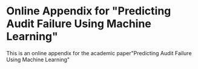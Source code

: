 # Online Appendix for "Predicting Audit Failure Using Machine Learning"
This is an online appendix for the academic paper"Predicting Audit Failure Using Machine Learning"
